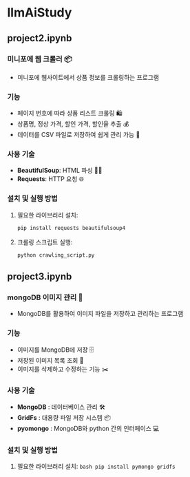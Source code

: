 # llmAiStudy


## project2.ipynb
### 미니포에 웹 크롤러 📦

- 미니포에 웹사이트에서 상품 정보를 크롤링하는 프로그램

### 기능
- 페이지 번호에 따라 상품 리스트 크롤링 🛍️
- 상품명, 정상 가격, 할인 가격, 할인율 추출 💰
- 데이터를 CSV 파일로 저장하여 쉽게 관리 가능 💾

### 사용 기술
- **BeautifulSoup**: HTML 파싱 🧑‍💻
- **Requests**: HTTP 요청 🌐

### 설치 및 실행 방법
1. 필요한 라이브러리 설치:
    ```bash
    pip install requests beautifulsoup4
    ```
2. 크롤링 스크립트 실행:
    ```bash
    python crawling_script.py
    ```


## project3.ipynb
### mongoDB 이미지 관리 📸

- MongoDB를 활용하여 이미지 파일을 저장하고 관리하는 프로그램

### 기능
  - 이미지를 MongoDB에 저장 🗄️
  - 저장된 이미지 목록 조회 📝
  - 이미지를 삭제하고 수정하는 기능 ✂️

### 사용 기술
 - **MongoDB** : 데이터베이스 관리  🛠️
 - **GridFs** :  대용량 파일 저장 시스템 📦
 - **pyomongo** : MongoDB와 python 간의 인터페이스 💻

### 설치 및 실행 방법
1. 필요한 라이브러리 설치:
        ```bash
        pip install pymongo gridfs
        ```
